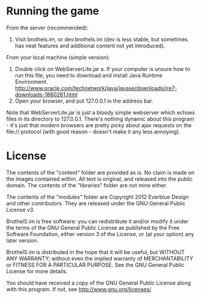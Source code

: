 Running the game
=============

From the server (recommended):
  1. Visit brothels.im, or dev.brothels.im (dev is less stable, but sometimes has neat features and additional content not yet introduced).

From your local machine (simple version):
  1. Double click on WebServerLite.jar
    a. If your computer is unsure how to run this file, you need to download and install Java Runtime Environment. http://www.oracle.com/technetwork/java/javase/downloads/jre7-downloads-1880261.html
  2. Open your browser, and put 127.0.0.1 in the address bar.

Note that WebServerLite.jar is just a bloody simple webserver which echoes files in its directory to 127.0.0.1. There's nothing dynamic about this program - it's just that modern browsers are pretty picky about ajax requests on the file:// protocol (with good reason - doesn't make it any less annoying).

License
=============

The contents of the "content" folder are provided as is. No claim is made on the images contained within. All text is original, and released into the public domain. The contents of the "libraries" folder are not mine either.

The contents of the "modules" folder are Copyright 2012 Everblue Design and other contributors. They are released under the GNU General Public License v3.

BrothelS.im is free software: you can redistribute it and/or modify it under the terms of the GNU General Public License as published by the Free Software Foundation, either version 3 of the License, or (at your option) any later version.

BrothelS.im is distributed in the hope that it will be useful, but WITHOUT ANY WARRANTY; without even the implied warranty of MERCHANTABILITY or FITNESS FOR A PARTICULAR PURPOSE.  See the GNU General Public License for more details.

You should have received a copy of the GNU General Public License along with this program.  If not, see <http://www.gnu.org/licenses/>.
